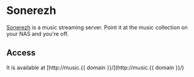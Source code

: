 # Sonerezh

[Sonerezh](https://www.sonerezh.bzh/) is a music streaming server. Point it at the music collection on your NAS and you're off.

## Access

It is available at [http://music.{{ domain }}/](http://music.{{ domain }}/)